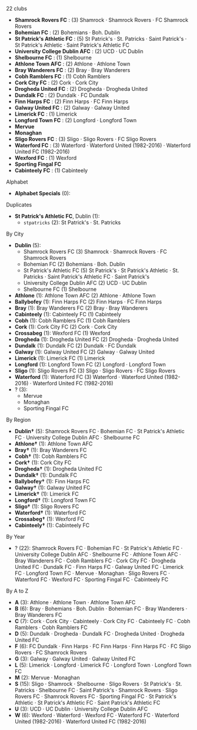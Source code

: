22 clubs

- **Shamrock Rovers FC** : (3) Shamrock · Shamrock Rovers · FC Shamrock Rovers
- **Bohemian FC** : (2) Bohemians · Boh. Dublin
- **St Patrick's Athletic FC** : (5) St Patrick's · St. Patricks · Saint Patrick's · St Patrick's Athletic · Saint Patrick's Athletic FC
- **University College Dublin AFC** : (2) UCD · UC Dublin
- **Shelbourne FC** : (1) Shelbourne
- **Athlone Town AFC** : (2) Athlone · Athlone Town
- **Bray Wanderers FC** : (2) Bray · Bray Wanderers
- **Cobh Ramblers FC** : (1) Cobh Ramblers
- **Cork City FC** : (2) Cork · Cork City
- **Drogheda United FC** : (2) Drogheda · Drogheda United
- **Dundalk FC** : (2) Dundalk · FC Dundalk
- **Finn Harps FC** : (2) Finn Harps · FC Finn Harps
- **Galway United FC** : (2) Galway · Galway United
- **Limerick FC** : (1) Limerick
- **Longford Town FC** : (2) Longford · Longford Town
- **Mervue**
- **Monaghan**
- **Sligo Rovers FC** : (3) Sligo · Sligo Rovers · FC Sligo Rovers
- **Waterford FC** : (3) Waterford · Waterford United (1982-2016) · Waterford United FC (1982-2016)
- **Wexford FC** : (1) Wexford
- **Sporting Fingal FC**
- **Cabinteely FC** : (1) Cabinteely




Alphabet

- **Alphabet Specials** (0): 




Duplicates

- **St Patrick's Athletic FC**, Dublin (1):
  - `stpatricks` (2): St Patrick's · St. Patricks




By City

- **Dublin** (5): 
  - Shamrock Rovers FC  (3) Shamrock · Shamrock Rovers · FC Shamrock Rovers
  - Bohemian FC  (2) Bohemians · Boh. Dublin
  - St Patrick's Athletic FC  (5) St Patrick's · St Patrick's Athletic · St. Patricks · Saint Patrick's Athletic FC · Saint Patrick's
  - University College Dublin AFC  (2) UCD · UC Dublin
  - Shelbourne FC  (1) Shelbourne
- **Athlone** (1): Athlone Town AFC  (2) Athlone · Athlone Town
- **Ballybofey** (1): Finn Harps FC  (2) Finn Harps · FC Finn Harps
- **Bray** (1): Bray Wanderers FC  (2) Bray · Bray Wanderers
- **Cabinteely** (1): Cabinteely FC  (1) Cabinteely
- **Cobh** (1): Cobh Ramblers FC  (1) Cobh Ramblers
- **Cork** (1): Cork City FC  (2) Cork · Cork City
- **Crossabeg** (1): Wexford FC  (1) Wexford
- **Drogheda** (1): Drogheda United FC  (2) Drogheda · Drogheda United
- **Dundalk** (1): Dundalk FC  (2) Dundalk · FC Dundalk
- **Galway** (1): Galway United FC  (2) Galway · Galway United
- **Limerick** (1): Limerick FC  (1) Limerick
- **Longford** (1): Longford Town FC  (2) Longford · Longford Town
- **Sligo** (1): Sligo Rovers FC  (3) Sligo · Sligo Rovers · FC Sligo Rovers
- **Waterford** (1): Waterford FC  (3) Waterford · Waterford United (1982-2016) · Waterford United FC (1982-2016)
- ? (3): 
  - Mervue 
  - Monaghan 
  - Sporting Fingal FC 




By Region

- **Dublin†** (5):   Shamrock Rovers FC · Bohemian FC · St Patrick's Athletic FC · University College Dublin AFC · Shelbourne FC
- **Athlone†** (1):   Athlone Town AFC
- **Bray†** (1):   Bray Wanderers FC
- **Cobh†** (1):   Cobh Ramblers FC
- **Cork†** (1):   Cork City FC
- **Drogheda†** (1):   Drogheda United FC
- **Dundalk†** (1):   Dundalk FC
- **Ballybofey†** (1):   Finn Harps FC
- **Galway†** (1):   Galway United FC
- **Limerick†** (1):   Limerick FC
- **Longford†** (1):   Longford Town FC
- **Sligo†** (1):   Sligo Rovers FC
- **Waterford†** (1):   Waterford FC
- **Crossabeg†** (1):   Wexford FC
- **Cabinteely†** (1):   Cabinteely FC




By Year

- ? (22):   Shamrock Rovers FC · Bohemian FC · St Patrick's Athletic FC · University College Dublin AFC · Shelbourne FC · Athlone Town AFC · Bray Wanderers FC · Cobh Ramblers FC · Cork City FC · Drogheda United FC · Dundalk FC · Finn Harps FC · Galway United FC · Limerick FC · Longford Town FC · Mervue · Monaghan · Sligo Rovers FC · Waterford FC · Wexford FC · Sporting Fingal FC · Cabinteely FC






By A to Z

- **A** (3): Athlone · Athlone Town · Athlone Town AFC
- **B** (6): Bray · Bohemians · Boh. Dublin · Bohemian FC · Bray Wanderers · Bray Wanderers FC
- **C** (7): Cork · Cork City · Cabinteely · Cork City FC · Cabinteely FC · Cobh Ramblers · Cobh Ramblers FC
- **D** (5): Dundalk · Drogheda · Dundalk FC · Drogheda United · Drogheda United FC
- **F** (6): FC Dundalk · Finn Harps · FC Finn Harps · Finn Harps FC · FC Sligo Rovers · FC Shamrock Rovers
- **G** (3): Galway · Galway United · Galway United FC
- **L** (5): Limerick · Longford · Limerick FC · Longford Town · Longford Town FC
- **M** (2): Mervue · Monaghan
- **S** (15): Sligo · Shamrock · Shelbourne · Sligo Rovers · St Patrick's · St. Patricks · Shelbourne FC · Saint Patrick's · Shamrock Rovers · Sligo Rovers FC · Shamrock Rovers FC · Sporting Fingal FC · St Patrick's Athletic · St Patrick's Athletic FC · Saint Patrick's Athletic FC
- **U** (3): UCD · UC Dublin · University College Dublin AFC
- **W** (6): Wexford · Waterford · Wexford FC · Waterford FC · Waterford United (1982-2016) · Waterford United FC (1982-2016)




